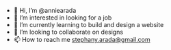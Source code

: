 - 👋 Hi, I’m @anniearada
- 👀 I’m interested in looking for a job
- 🌱 I’m currently learning to build and design a website
- 💞️ I’m looking to collaborate on designs
- 📫 How to reach me stephany.arada@gmail.com

<!---
anniearada/anniearada is a ✨ special ✨ repository because its `README.md` (this file) appears on your GitHub profile.
You can click the Preview link to take a look at your changes.
--->
